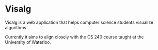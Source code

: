 Visalg
=================

Visalg is a web application that helps computer science students visualize algorithms.

Currently it aims to align closely with the CS 240 course taught at the University of Waterloo.

